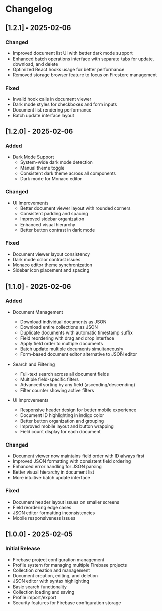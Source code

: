 # Changelog

## [1.2.1] - 2025-02-06

### Changed
- Improved document list UI with better dark mode support
- Enhanced batch operations interface with separate tabs for update, download, and delete
- Optimized React hooks usage for better performance
- Removed storage browser feature to focus on Firestore management

### Fixed
- Invalid hook calls in document viewer
- Dark mode styles for checkboxes and form inputs
- Document list rendering performance
- Batch update interface layout

## [1.2.0] - 2025-02-06

### Added
- Dark Mode Support
  - System-wide dark mode detection
  - Manual theme toggle
  - Consistent dark theme across all components
  - Dark mode for Monaco editor

### Changed
- UI Improvements
  - Better document viewer layout with rounded corners
  - Consistent padding and spacing
  - Improved sidebar organization
  - Enhanced visual hierarchy
  - Better button contrast in dark mode

### Fixed
- Document viewer layout consistency
- Dark mode color contrast issues
- Monaco editor theme synchronization
- Sidebar icon placement and spacing

## [1.1.0] - 2025-02-06

### Added
- Document Management
  - Download individual documents as JSON
  - Download entire collections as JSON
  - Duplicate documents with automatic timestamp suffix
  - Field reordering with drag and drop interface
  - Apply field order to multiple documents
  - Batch update multiple documents simultaneously
  - Form-based document editor alternative to JSON editor

- Search and Filtering
  - Full-text search across all document fields
  - Multiple field-specific filters
  - Advanced sorting by any field (ascending/descending)
  - Filter counter showing active filters

- UI Improvements
  - Responsive header design for better mobile experience
  - Document ID highlighting in indigo color
  - Better button organization and grouping
  - Improved mobile layout and button wrapping
  - Field count display for each document

### Changed
- Document viewer now maintains field order with ID always first
- Improved JSON formatting with consistent field ordering
- Enhanced error handling for JSON parsing
- Better visual hierarchy in document list
- More intuitive batch update interface

### Fixed
- Document header layout issues on smaller screens
- Field reordering edge cases
- JSON editor formatting inconsistencies
- Mobile responsiveness issues

## [1.0.0] - 2025-02-05

### Initial Release
- Firebase project configuration management
- Profile system for managing multiple Firebase projects
- Collection creation and management
- Document creation, editing, and deletion
- JSON editor with syntax highlighting
- Basic search functionality
- Collection loading and saving
- Profile import/export
- Security features for Firebase configuration storage